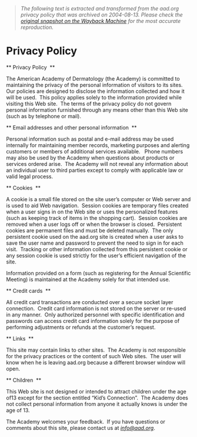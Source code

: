 > *The following text is extracted and transformed from the aad.org privacy policy that was archived on 2004-08-13. Please check the [original snapshot on the Wayback Machine](https://web.archive.org/web/20040813083206id_/http%3A//www.aad.org/PrivacyPolicy.html) for the most accurate reproduction.*

# Privacy Policy

** Privacy Policy  **

The American Academy of Dermatology (the Academy) is committed to maintaining the privacy of the personal information of visitors to its sites.  Our policies are designed to disclose the information collected and how it will be used.  This policy applies solely to the information provided while visiting this Web site.  The terms of the privacy policy do not govern personal information furnished through any means other than this Web site (such as by telephone or mail). 

** Email addresses and other personal information  **

Personal information such as postal and e-mail address may be used internally for maintaining member records, marketing purposes and alerting customers or members of additional services available.   Phone numbers may also be used by the Academy when questions about products or services ordered arise.  The Academy will not reveal any information about an individual user to third parties except to comply with applicable law or valid legal process. 

** Cookies  **

A cookie is a small file stored on the site user’s computer or Web server and is used to aid Web navigation.  Session cookies are temporary files created when a user signs in on the Web site or uses the personalized features (such as keeping track of items in the shopping cart).  Session cookies are removed when a user logs off or when the browser is closed.  Persistent cookies are permanent files and must be deleted manually.  The only persistent cookie used on the aad.org site is created when a user asks to save the user name and password to prevent the need to sign in for each visit.  Tracking or other information collected from this persistent cookie or any session cookie is used strictly for the user’s efficient navigation of the site. 

Information provided on a form (such as registering for the Annual Scientific Meeting) is maintained at the Academy solely for that intended use.  

** Credit cards  **

All credit card transactions are conducted over a secure socket layer connection.  Credit card information is not stored on the server or re-used in any manner.  Only authorized personnel with specific identification and passwords can access credit card information solely for the purpose of performing adjustments or refunds at the customer’s request. 

** Links  **

This site may contain links to other sites.  The Academy is not responsible for the privacy practices or the content of such Web sites.  The user will know when he is leaving aad.org because a different browser window will open. 

** Children  **

This Web site is not designed or intended to attract children under the age of13 except for the section entitled “Kid’s Connection”.  The Academy does not collect personal information from anyone it actually knows is under the age of 13. 

The Academy welcomes your feedback.  If you have questions or comments about this site, please contact us at _[info@aad.org](mailto:info@aad.org)_. 
